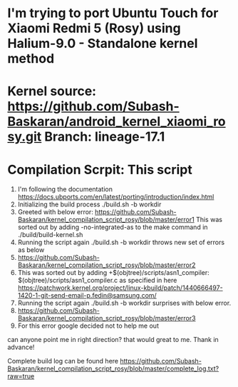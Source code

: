 # I'm trying to port Ubuntu Touch for Xiaomi Redmi 5 (Rosy) using Halium-9.0 - Standalone kernel method
# Kernel source: https://github.com/Subash-Baskaran/android_kernel_xiaomi_rosy.git Branch: lineage-17.1
# Compilation Scrpit: This script

1. I'm following the documentation https://docs.ubports.com/en/latest/porting/introduction/index.html
2. Initializing the build process 
   ./build.sh -b workdir
4. Greeted with below error:
     https://github.com/Subash-Baskaran/kernel_compilation_script_rosy/blob/master/error1
     This was sorted out by adding -no-integrated-as to the make command in ./build/build-kernel.sh
3. Running the script again ./build.sh -b workdir throws new set of errors as below
4.	https://github.com/Subash-Baskaran/kernel_compilation_script_rosy/blob/master/error2
5.	This was sorted out by adding +$(objtree)/scripts/asn1_compiler: $(objtree)/scripts/asn1_compiler.c as specified in here https://patchwork.kernel.org/project/linux-kbuild/patch/1440666497-1420-1-git-send-email-p.fedin@samsung.com/
6. Running the script again ./build.sh -b workdir surprises with below error.
7.	https://github.com/Subash-Baskaran/kernel_compilation_script_rosy/blob/master/error3
8.	For this error google decided not to help me out

can anyone point me in right direction? that would great to me. Thank in advance!

Complete build log can be found here https://github.com/Subash-Baskaran/kernel_compilation_script_rosy/blob/master/complete_log.txt?raw=true